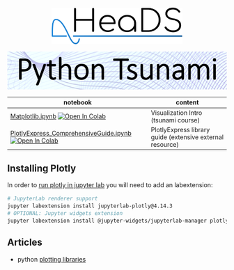 <p align="center">
  <img src="../figures/HeaDS_logo_large_withTitle.png" width="300">
</p>
<p align="center">
  <img src="../figures/tsunami_logo.PNG" width="600">

notebook             | content
----                 | ------
[Matplotlib.ipynb](Matplotlib.ipynb) [![Open In Colab](https://colab.research.google.com/assets/colab-badge.svg)](https://colab.research.google.com/github/Center-for-Health-Data-Science/PythonTsunami/blob/intro/Visualizations/Matplotlib.ipynb) | Visualization Intro (tsunami course)
[PlotlyExpress_ComprehensiveGuide.ipynb](PlotlyExpress_ComprehensiveGuide.ipynb) [![Open In Colab](https://colab.research.google.com/assets/colab-badge.svg)](https://colab.research.google.com/github/Center-for-Health-Data-Science/PythonTsunami/blob/intro/Visualizations/PlotlyExpress_ComprehensiveGuide.ipynb)| PlotlyExpress library guide (extensive external resource)

## Installing Plotly

In order to [run plotly in jupyter lab](https://plotly.com/python/getting-started/#jupyterlab-support) you will need to add an labextension:

```bash
# JupyterLab renderer support
jupyter labextension install jupyterlab-plotly@4.14.3
# OPTIONAL: Jupyter widgets extension
jupyter labextension install @jupyter-widgets/jupyterlab-manager plotlywidget@4.14.3
```

## Articles

- python [plotting libraries](https://pbpython.com/python-vis-flowchart.html)
